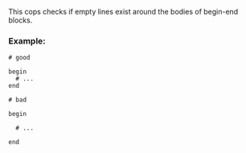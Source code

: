This cops checks if empty lines exist around the bodies of begin-end
blocks.

### Example:

    # good

    begin
      # ...
    end

    # bad

    begin

      # ...

    end